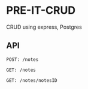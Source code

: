 # PRE-IT-CRUD

CRUD using express, Postgres

## API

`POST: /notes`

`GET: /notes`

`GET: /notes/notesID`
